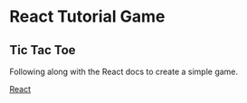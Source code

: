 # React Tutorial Game
## Tic Tac Toe

Following along with the React docs to create a simple game.

[React](https://reactjs.org/tutorial/tutorial.html)
